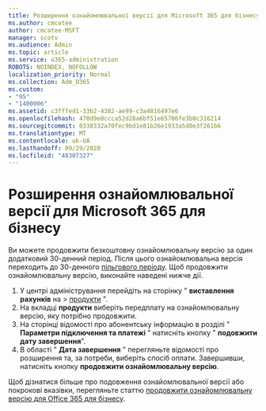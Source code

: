 ```yaml
---
title: Розширення ознайомлювальної версії для Microsoft 365 для бізнесу
ms.author: cmcatee
author: cmcatee-MSFT
manager: scotv
ms.audience: Admin
ms.topic: article
ms.service: o365-administration
ROBOTS: NOINDEX, NOFOLLOW
localization_priority: Normal
ms.collection: Adm_O365
ms.custom:
- "95"
- "1400006"
ms.assetid: c3fffed1-33b2-4382-ae99-c3a4816497e6
ms.openlocfilehash: 470d9e0ccca52d28a6bf51e65706fe3b0c316214
ms.sourcegitcommit: 0338332a70fec9bd1e81b26e1933a5d0e3f261b6
ms.translationtype: MT
ms.contentlocale: uk-UA
ms.lasthandoff: 09/29/2020
ms.locfileid: "48307327"
---
```

# <a name="extend-your-trial-for-microsoft-365-for-business"></a>Розширення ознайомлювальної версії для Microsoft 365 для бізнесу

Ви можете продовжити безкоштовну ознайомлювальну версію за один додатковий 30-денний період. Після цього ознайомлювальна версія переходить до 30-денного [пільгового періоду](https://docs.microsoft.com/alchemyinsights/grace-period-for-microsoft-365-free-trial). Щоб продовжити ознайомлювальну версію, виконайте наведені нижче дії.
  
1. У центрі адміністрування перейдіть на сторінку " **виставлення рахунків** на \> [продукти](https://go.microsoft.com/fwlink/p/?linkid=842054) ".
2. На вкладці **продукти** виберіть передплату на ознайомлювальну версію, яку потрібно продовжити.
3. На сторінці відомості про абонентську інформацію в розділі " **Параметри підключення та платежі** " натисніть кнопку " **подовжити дату завершення**".
4. В області " **Дата завершення** " перегляньте відомості про розширення та, за потреби, виберіть спосіб оплати. Завершивши, натисніть кнопку **продовжити ознайомлювальну версію**.

Щоб дізнатися більше про подовження ознайомлювальної версії або покрокові вказівки, перегляньте статтю [продовжити ознайомлювальну версію для Office 365 для бізнесу](https://docs.microsoft.com/microsoft-365/commerce/extend-your-trial).